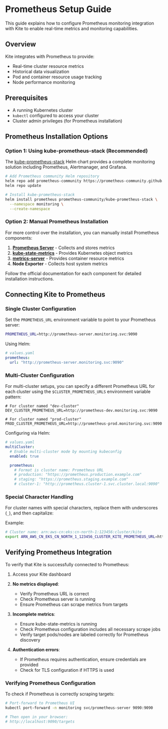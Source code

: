 # Prometheus Setup Guide

This guide explains how to configure Prometheus monitoring integration with Kite to enable real-time metrics and monitoring capabilities.

## Overview

Kite integrates with Prometheus to provide:

- Real-time cluster resource metrics
- Historical data visualization
- Pod and container resource usage tracking
- Node performance monitoring

## Prerequisites

- A running Kubernetes cluster
- `kubectl` configured to access your cluster
- Cluster admin privileges (for Prometheus installation)

## Prometheus Installation Options

### Option 1: Using kube-prometheus-stack (Recommended)

The [kube-prometheus-stack](https://github.com/prometheus-community/helm-charts/tree/main/charts/kube-prometheus-stack) Helm chart provides a complete monitoring solution including Prometheus, Alertmanager, and Grafana.

```bash
# Add Prometheus community Helm repository
helm repo add prometheus-community https://prometheus-community.github.io/helm-charts
helm repo update

# Install kube-prometheus-stack
helm install prometheus prometheus-community/kube-prometheus-stack \
  --namespace monitoring \
  --create-namespace
```

### Option 2: Manual Prometheus Installation

For more control over the installation, you can manually install Prometheus components:

1. **[Prometheus Server](https://prometheus.io/docs/prometheus/latest/installation/)** - Collects and stores metrics
2. **[kube-state-metrics](https://github.com/kubernetes/kube-state-metrics)** - Provides Kubernetes object metrics
3. **[metrics-server](https://github.com/kubernetes-sigs/metrics-server)** - Provides container resource metrics
4. **Node Exporter** - Collects host system metrics

Follow the official documentation for each component for detailed installation instructions.

## Connecting Kite to Prometheus

### Single Cluster Configuration

Set the `PROMETHEUS_URL` environment variable to point to your Prometheus server:

```sh
PROMETHEUS_URL=http://prometheus-server.monitoring.svc:9090
```

Using Helm:

```yaml
# values.yaml
prometheus:
  url: "http://prometheus-server.monitoring.svc:9090"
```

### Multi-Cluster Configuration

For multi-cluster setups, you can specify a different Prometheus URL for each cluster using the `$CLUSTER_PROMETHEUS_URLS` environment variable pattern:

```shell
# For cluster named "dev-cluster"
DEV_CLUSTER_PROMETHEUS_URL=http://prometheus-dev.monitoring.svc:9090

# For cluster named "prod-cluster"
PROD_CLUSTER_PROMETHEUS_URL=http://prometheus-prod.monitoring.svc:9090
```

Configuring via Helm:

```yaml
# values.yaml
multiCluster:
  # Enable multi-cluster mode by mounting kubeconfig
  enabled: true

  prometheus:
    # Format is cluster name: Prometheus URL
    # production: "https://prometheus.production.example.com"
    # staging: "https://prometheus.staging.example.com"
    # cluster-1: "http://prometheus.cluster-1.svc.cluster.local:9090"
```

### Special Character Handling

For cluster names with special characters, replace them with underscores (`_`), and then capitalize:

Example:

```bash
# Cluster name: arn:aws-cn:eks:cn-north-1:123456:cluster/kite
export ARN_AWS_CN_EKS_CN_NORTH_1_123456_CLUSTER_KITE_PROMETHEUS_URL=http://prometheus-server:9090
```

## Verifying Prometheus Integration

To verify that Kite is successfully connected to Prometheus:

1. Access your Kite dashboard

1. **No metrics displayed**:

   - Verify Prometheus URL is correct
   - Check Prometheus server is running
   - Ensure Prometheus can scrape metrics from targets

1. **Incomplete metrics**:

   - Ensure kube-state-metrics is running
   - Check Prometheus configuration includes all necessary scrape jobs
   - Verify target pods/nodes are labeled correctly for Prometheus discovery

1. **Authentication errors**:
   - If Prometheus requires authentication, ensure credentials are provided
   - Check for TLS configuration if HTTPS is used

### Verifying Prometheus Configuration

To check if Prometheus is correctly scraping targets:

```bash
# Port-forward to Prometheus UI
kubectl port-forward -n monitoring svc/prometheus-server 9090:9090

# Then open in your browser:
# http://localhost:9090/targets
```
